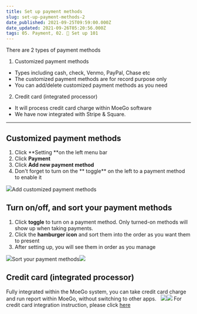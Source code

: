 ```yaml
---
title: Set up payment methods
slug: set-up-payment-methods-2
date_published: 2021-09-25T09:59:00.000Z
date_updated: 2021-09-26T05:20:56.000Z
tags: 05. Payment, 02. 🌟 Set up 101
---
```


There are 2 types of payment methods

1. Customized payment methods

- Types including cash, check, Venmo, PayPal, Chase etc
- The customized payment methods are for record purpose only
- You can add/delete customized payment methods as you need

2. Credit card (integrated processor)

- It will process credit card charge within MoeGo software
- We have now integrated with Stripe & Square. 

---

## Customized payment methods

1. Click **Setting **on the left menu bar
2. Click **Payment**
3. Click **Add new payment method**
4. Don't forget to turn on the ** toggle** on the left to a payment method to enable it

![](__GHOST_URL__/content/images/2021/06/Add_customized_payment.gif)Add customized payment methods
##  Turn on/off, and sort your payment methods

1. Click **toggle** to turn on a payment method. Only turned-on methods will show up when taking payments.
2. Click the **hamburger icon** and sort them into the order as you want them to present
3. After setting up, you will see them in order as you manage

![](__GHOST_URL__/content/images/2021/06/Switch_off_payment_method.gif)Sort your payment methods![](__GHOST_URL__/content/images/2021/06/payment-method-on-ticket.png)
## Credit card (integrated processor)

Fully integrated within the MoeGo system, you can take credit card charge and run report within MoeGo, without switching to other apps.  
![](__GHOST_URL__/content/images/2021/09/image-19.png)![](__GHOST_URL__/content/images/2021/09/image-20.png)
For credit card integration instruction, please click [here](__GHOST_URL__/set-up-credit-card-payment/)
